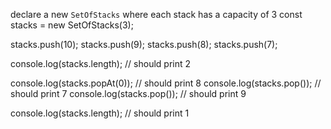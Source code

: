 
 declare a new `SetOfStacks` where each stack has a capacity of 3
 const stacks = new SetOfStacks(3);

 stacks.push(10);
 stacks.push(9);
 stacks.push(8);
 stacks.push(7);

 console.log(stacks.length);   // should print 2

 console.log(stacks.popAt(0)); // should print 8
 console.log(stacks.pop());    // should print 7
 console.log(stacks.pop());    // should print 9

 console.log(stacks.length);   // should print 1
